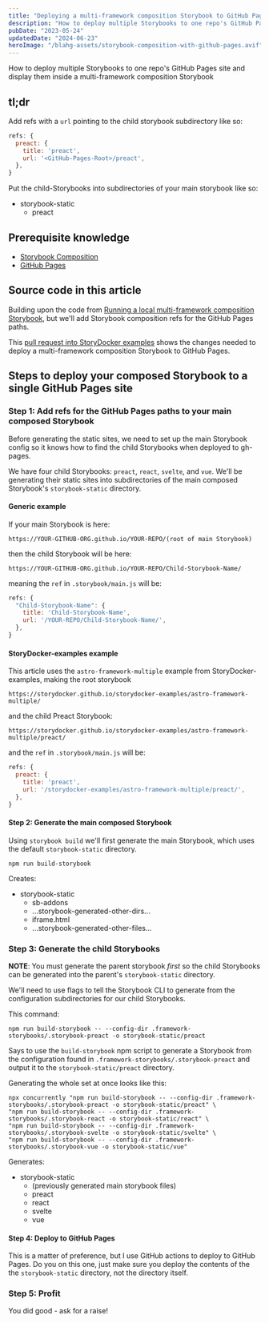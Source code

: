 ```yaml
---
title: "Deploying a multi-framework composition Storybook to GitHub Pages"
description: "How to deploy multiple Storybooks to one repo's GitHub Pages site and use them in a multi-framework composition Storybook"
pubDate: "2023-05-24"
updatedDate: "2024-06-23"
heroImage: "/blahg-assets/storybook-composition-with-github-pages.avif"
---
```


How to deploy multiple Storybooks to one repo's GitHub Pages site and display them inside a multi-framework composition Storybook

## tl;dr

Add refs with a `url` pointing to the child storybook subdirectory like so:

```javascript
refs: {
  preact: {
    title: 'preact',
    url: '<GitHub-Pages-Root>/preact',
  },
}
```

Put the child-Storybooks into subdirectories of your main storybook like so:

<ul class="directories">
  <li class="folder-open">storybook-static
    <ul>
      <li class="folder">preact</li>
    </ul>
  </li>
</ul>


## Prerequisite knowledge

- [Storybook Composition](https://storybook.js.org/docs/react/sharing/storybook-composition)
- [GitHub Pages](https://pages.github.com/)

## Source code in this article

Building upon the code from [Running a local multi-framework composition Storybook](/blahg/multi-framework-composition-storybook-local), but we'll add Storybook composition refs for the GitHub Pages paths.

This [pull request into StoryDocker examples](https://github.com/storydocker/storydocker-examples/pull/3) shows the changes needed to deploy a multi-framework composition Storybook to GitHub Pages.


## Steps to deploy your composed Storybook to a single GitHub Pages site


### Step 1: Add refs for the GitHub Pages paths to your main composed Storybook

Before generating the static sites, we need to set up the main Storybook config so it knows how to find the child Storybooks when deployed to gh-pages.

We have four child Storybooks: `preact`, `react`, `svelte`, and `vue`. We'll be generating their static sites into subdirectories of the main composed Storybook's `storybook-static` directory. 

#### Generic example 

If your main Storybook is here:

`https://YOUR-GITHUB-ORG.github.io/YOUR-REPO/(root of main Storybook)`

then the child Storybook will be here:

`https://YOUR-GITHUB-ORG.github.io/YOUR-REPO/Child-Storybook-Name/`

meaning the `ref` in `.storybook/main.js` will be:

```javascript
refs: {
  "Child-Storybook-Name": {
    title: 'Child-Storybook-Name',
    url: '/YOUR-REPO/Child-Storybook-Name/',
  },
}
```

#### StoryDocker-examples example

This article uses the `astro-framework-multiple` example from StoryDocker-examples, making the root storybook

`https://storydocker.github.io/storydocker-examples/astro-framework-multiple/`

and the child Preact Storybook:

`https://storydocker.github.io/storydocker-examples/astro-framework-multiple/preact/`

and the `ref` in `.storybook/main.js` will be:

```javascript
refs: {
  preact: {
    title: 'preact',
    url: '/storydocker-examples/astro-framework-multiple/preact/',
  },
}
```

#### Step 2: Generate the main composed Storybook

Using `storybook build` we'll first generate the main Storybook, which uses the default `storybook-static` directory. 

`npm run build-storybook`

Creates:

<ul class="directories">
  <li class="folder-open">storybook-static
    <ul>
      <li class="folder">sb-addons</li>
      <li class="folder">...storybook-generated-other-dirs...</li>
      <li class="file">iframe.html</li>
      <li class="file">...storybook-generated-other-files...</li>
    </ul>
  </li>
</ul>

### Step 3: Generate the child Storybooks

**NOTE**: You must generate the parent storybook _first_ so the child Storybooks can be generated into the parent's `storybook-static` directory.

We'll need to use flags to tell the Storybook CLI to generate from the configuration subdirectories for our child Storybooks.

This command:

`npm run build-storybook -- --config-dir .framework-storybooks/.storybook-preact -o storybook-static/preact`

Says to use the `build-storybook` npm script to generate a Storybook from the configuration found in `.framework-storybooks/.storybook-preact` and output it to the `storybook-static/preact` directory.

Generating the whole set at once looks like this:

```
npx concurrently "npm run build-storybook -- --config-dir .framework-storybooks/.storybook-preact -o storybook-static/preact" \
"npm run build-storybook -- --config-dir .framework-storybooks/.storybook-react -o storybook-static/react" \
"npm run build-storybook -- --config-dir .framework-storybooks/.storybook-svelte -o storybook-static/svelte" \
"npm run build-storybook -- --config-dir .framework-storybooks/.storybook-vue -o storybook-static/vue"
```

Generates:

<ul class="directories">
  <li class="folder-open">storybook-static
    <ul>
      <li>(previously generated main storybook files)</li>
      <li class="folder">preact</li>
      <li class="folder">react</li>
      <li class="folder">svelte</li>
      <li class="folder">vue</li>
    </ul>
  </li>
</ul>

#### Step 4: Deploy to GitHub Pages

This is a matter of preference, but I use GitHub actions to deploy to GitHub Pages. Do you on this one, just make sure you deploy the contents of the the `storybook-static` directory, not the directory itself.

### Step 5: Profit

You did good - ask for a raise!